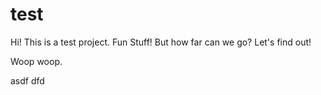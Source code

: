 # test

Hi! This is a test project. Fun Stuff! But how far can we go? Let's find out!

Woop woop.

asdf
dfd

